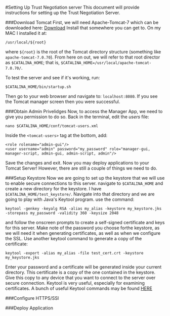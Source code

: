 #Setting Up Trust Negotiation server
This document will provide instructions for setting up the Trust Negotiation Server.

###Download Tomcat
First, we will need Apache-Tomcat-7 which can be downloaded here: [Download](https://tomcat.apache.org/download-70.cgi)
Install that somewhere you can get to. On my MAC I installed it at:
```
/usr/local/${root}
```
where ``` ${root} ``` is the root of the Tomcat directory structure (something like ```apache-tomcat-7.0.70```). From here on out, we will refer to that root director as ```$CATALINA_HOME```; that is, ```$CATALINA_HOME=/usr/local/apache-tomcat-7.0.70/```.

To test the server and see if it's working, run:
```
$CATALINA_HOME/bin/startup.sh
```
Then go to your web browser and navigate to: ```localhost:8080```. If you see the Tomcat manager screen then you were successful.

###Obtain Admin Privelidges
Now, to access the Manager App, we need to give you permission to do so. Back in the terminal, edit the *users* file:
```
nano $CATALINA_HOME/conf/tomcat-users.xml
```
Inside the ``` <tomcat-users> ``` tag at the bottom, add:
```
<role rolename="admin-gui"/>
<user username="admin" password="my_password" role="manager-gui, manager-script, admin-gui, admin-script, admin"/>
```
Save the changes and exit. Now you may deploy applications to your Tomcat Server! However, there are still a couple of things we need to do.

###Setup Keystore
Now we are going to set up the keystore that we will use to enable secure connections to this server. navigate to ``` $CATALINA_HOME ``` and create a new directory for the keystore. I have ``` $CATALINA_HOME/test_keystore/ ```. Navigate into that directory and we are going to play with Java's Keytool program. use the command:
```
keytool -genkey -keyalg RSA -alias my_alias -keystore my_keystore.jks -storepass my_password -validity 360 -keysize 2048
```
and follow the onscreen prompts to create a self-signed certificate and keys for this server. Make note of the password you choose forthe keystore, as we will need it when generating certificates, as well as when we configure the SSL. Use another keytool command to generate a copy of the certificate:
```
keytool -export -alias my_alias -file test_cert.crt -keystore my_keystore.jks
```
Enter your password and a certificate will be generated inside your current directory. This certificate is a copy of the one contained in the keystore. Give this copy to any device that you want to connect to the server over secure connection. Keytool is very useful, especially for examining certificates. A bunch of useful Keytool commands may be found [HERE](https://www.sslshopper.com/article-most-common-java-keytool-keystore-commands.html)

###Configure HTTPS/SSl

###Deploy Application

